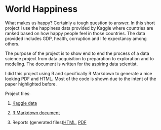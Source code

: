 # World Happiness
What makes us happy? Certainly a tough question to answer. In this short project I use the happiness data provided by Kaggle where countries are ranked based on how happy people feel in those countries. The data provided includes GDP, health, corruption and life expectancy among others.

The purpose of the project is to show end to end the process of a data science project from data acquisition to preparation to exploration and to modeling. The document is written for the aspiring data scientist.

I did this project using R and specifically R Markdown to generate a nice looking PDF and HTML. Most of the code is shown due to the intent of the paper highlighted before.

Project files:

1. [Kaggle data](https://www.kaggle.com/unsdsn/world-happiness)

2. [R Markdown document](https://github.com/wguillioli/world_happiness/blob/master/ms/world_happiness.Rmd)

3. Reports (generated files)[HTML](https://github.com/wguillioli/world_happiness/blob/master/ms/world_happiness.html), [PDF](https://github.com/wguillioli/world_happiness/blob/master/ms/world_happiness.pdf)
